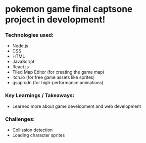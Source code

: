 # pokemon game final captsone project in development!

### Technologies used: 
* Node.js
* CSS
* HTML
* JavaScript 
* React.js
* Tiled Map Editor (for creating the game map)
* itch.io (for free game assets like sprites)
* gsap cdn (for high-performance animations) 


### Key Learnings / Takeaways: 
* Learned more about game development and web development 

### Challenges: 
* Collission detection 
* Loading character sprites 